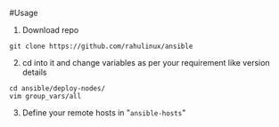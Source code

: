 #Usage 

1. Download repo

```
git clone https://github.com/rahulinux/ansible
```
2. cd into it and change variables as per your requirement like version details 

```
cd ansible/deploy-nodes/
vim group_vars/all 
```

3. Define your remote hosts in "`ansible-hosts`"
